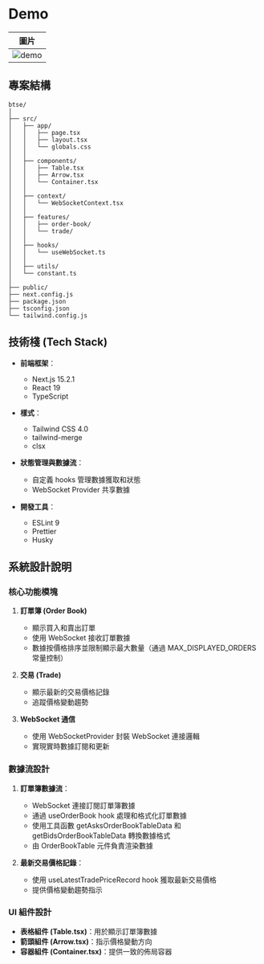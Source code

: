 # Demo 
| 圖片 |
| ---- |
| ![demo](https://github.com/user-attachments/assets/31f77508-a771-40de-959d-404b77d74c20) |


## 專案結構
```
btse/
│
├── src/
│   ├── app/
│   │   ├── page.tsx
│   │   ├── layout.tsx
│   │   └── globals.css
│   │
│   ├── components/
│   │   ├── Table.tsx
│   │   ├── Arrow.tsx
│   │   └── Container.tsx
│   │
│   ├── context/
│   │   └── WebSocketContext.tsx
│   │
│   ├── features/
│   │   ├── order-book/
│   │   └── trade/
│   │
│   ├── hooks/
│   │   └── useWebSocket.ts
│   │
│   ├── utils/
│   └── constant.ts
│
├── public/
├── next.config.js
├── package.json
├── tsconfig.json
└── tailwind.config.js
```

## 技術棧 (Tech Stack)

- **前端框架**：

  - Next.js 15.2.1
  - React 19
  - TypeScript

- **樣式**：

  - Tailwind CSS 4.0
  - tailwind-merge
  - clsx

- **狀態管理與數據流**：

  - 自定義 hooks 管理數據獲取和狀態
  - WebSocket Provider 共享數據

- **開發工具**：
  - ESLint 9
  - Prettier
  - Husky

## 系統設計說明

### 核心功能模塊

1. **訂單簿 (Order Book)**

   - 顯示買入和賣出訂單
   - 使用 WebSocket 接收訂單數據
   - 數據按價格排序並限制顯示最大數量（通過 MAX_DISPLAYED_ORDERS 常量控制）

2. **交易 (Trade)**

   - 顯示最新的交易價格記錄
   - 追蹤價格變動趨勢

3. **WebSocket 通信**
   - 使用 WebSocketProvider 封裝 WebSocket 連接邏輯
   - 實現實時數據訂閱和更新

### **數據流設計**

1. **訂單簿數據流**：

   - WebSocket 連接訂閱訂單簿數據
   - 通過 useOrderBook hook 處理和格式化訂單數據
   - 使用工具函數 getAsksOrderBookTableData 和 getBidsOrderBookTableData 轉換數據格式
   - 由 OrderBookTable 元件負責渲染數據

2. **最新交易價格記錄**：
   - 使用 useLatestTradePriceRecord hook 獲取最新交易價格
   - 提供價格變動趨勢指示

### UI 組件設計

- **表格組件 (Table.tsx)**：用於顯示訂單簿數據
- **箭頭組件 (Arrow.tsx)**：指示價格變動方向
- **容器組件 (Container.tsx)**：提供一致的佈局容器
